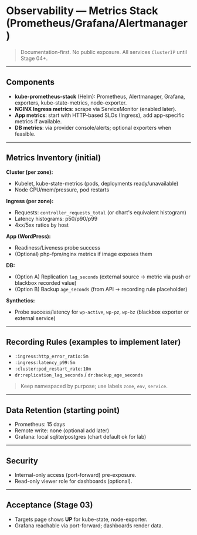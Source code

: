 # Observability — Metrics Stack (Prometheus/Grafana/Alertmanager)

> Documentation-first. No public exposure. All services `ClusterIP` until Stage 04+.

---

## Components
- **kube-prometheus-stack** (Helm): Prometheus, Alertmanager, Grafana, exporters, kube-state-metrics, node-exporter.
- **NGINX Ingress metrics**: scrape via ServiceMonitor (enabled later).
- **App metrics**: start with HTTP-based SLOs (Ingress), add app-specific metrics if available.
- **DB metrics**: via provider console/alerts; optional exporters when feasible.

---

## Metrics Inventory (initial)
**Cluster (per zone):**
- Kubelet, kube-state-metrics (pods, deployments ready/unavailable)
- Node CPU/mem/pressure, pod restarts

**Ingress (per zone):**
- Requests: `controller_requests_total` (or chart's equivalent histogram)
- Latency histograms: p50/p90/p99
- 4xx/5xx ratios by host

**App (WordPress):**
- Readiness/Liveness probe success
- (Optional) php-fpm/nginx metrics if image exposes them

**DB:**
- (Option A) Replication `lag_seconds` (external source → metric via push or blackbox recorded value)
- (Option B) Backup `age_seconds` (from API → recording rule placeholder)

**Synthetics:**
- Probe success/latency for `wp-active`, `wp-pz`, `wp-bz` (blackbox exporter or external service)

---

## Recording Rules (examples to implement later)
- `:ingress:http_error_ratio:5m`  
- `:ingress:latency_p99:5m`  
- `:cluster:pod_restart_rate:10m`  
- `dr:replication_lag_seconds` / `dr:backup_age_seconds`

> Keep namespaced by purpose; use labels `zone`, `env`, `service`.

---

## Data Retention (starting point)
- Prometheus: 15 days
- Remote write: none (optional add later)
- Grafana: local sqlite/postgres (chart default ok for lab)

---

## Security
- Internal-only access (port-forward) pre-exposure.
- Read-only viewer role for dashboards (optional).

---

## Acceptance (Stage 03)
- Targets page shows **UP** for kube-state, node-exporter.
- Grafana reachable via port-forward; dashboards render data.
